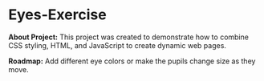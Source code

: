 # Eyes-Exercise

**About Project:** 
This project was created to demonstrate how to combine CSS styling, HTML, and JavaScript to create dynamic web pages.

**Roadmap:** 
Add different eye colors or make the pupils change size as they move.
